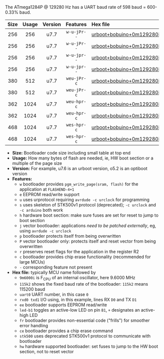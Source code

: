 The ATmega1284P @ 129280 Hz has a UART baud rate of 598 baud = 600-0.33% baud.

|Size|Usage|Version|Features|Hex file|
|:-:|:-:|:-:|:-:|:--|
|256|256|u7.7|`w-u-jPr--`|[urboot+bobuino+0m129280i++++0k6_uart0_rxd0_txd1_led+b7.hex](https://raw.githubusercontent.com/stefanrueger/urboot.hex/main/boards/bobuino/internal_oscillator/fint+0m129280_Hz/br++++0k6_bps/urboot+bobuino+0m129280i++++0k6_uart0_rxd0_txd1_led+b7.hex)|
|256|256|u7.7|`w-u-jPr--`|[urboot+bobuino+0m129280i++++0k6_uart1_rxd2_txd3_led+b7.hex](https://raw.githubusercontent.com/stefanrueger/urboot.hex/main/boards/bobuino/internal_oscillator/fint+0m129280_Hz/br++++0k6_bps/urboot+bobuino+0m129280i++++0k6_uart1_rxd2_txd3_led+b7.hex)|
|256|256|u7.7|`w-u-jpr--`|[urboot+bobuino+0m129280i++++0k6_uart0_rxd0_txd1_led+b7_fr.hex](https://raw.githubusercontent.com/stefanrueger/urboot.hex/main/boards/bobuino/internal_oscillator/fint+0m129280_Hz/br++++0k6_bps/urboot+bobuino+0m129280i++++0k6_uart0_rxd0_txd1_led+b7_fr.hex)|
|256|256|u7.7|`w-u-jpr--`|[urboot+bobuino+0m129280i++++0k6_uart1_rxd2_txd3_led+b7_fr.hex](https://raw.githubusercontent.com/stefanrueger/urboot.hex/main/boards/bobuino/internal_oscillator/fint+0m129280_Hz/br++++0k6_bps/urboot+bobuino+0m129280i++++0k6_uart1_rxd2_txd3_led+b7_fr.hex)|
|380|512|u7.7|`weu-jPr-c`|[urboot+bobuino+0m129280i++++0k6_uart0_rxd0_txd1_ee_led+b7_fr_ce.hex](https://raw.githubusercontent.com/stefanrueger/urboot.hex/main/boards/bobuino/internal_oscillator/fint+0m129280_Hz/br++++0k6_bps/urboot+bobuino+0m129280i++++0k6_uart0_rxd0_txd1_ee_led+b7_fr_ce.hex)|
|380|512|u7.7|`weu-jPr-c`|[urboot+bobuino+0m129280i++++0k6_uart1_rxd2_txd3_ee_led+b7_fr_ce.hex](https://raw.githubusercontent.com/stefanrueger/urboot.hex/main/boards/bobuino/internal_oscillator/fint+0m129280_Hz/br++++0k6_bps/urboot+bobuino+0m129280i++++0k6_uart1_rxd2_txd3_ee_led+b7_fr_ce.hex)|
|362|1024|u7.7|`weu-hpr-c`|[urboot+bobuino+0m129280i++++0k6_uart0_rxd0_txd1_ee_led+b7_fr_ce_hw.hex](https://raw.githubusercontent.com/stefanrueger/urboot.hex/main/boards/bobuino/internal_oscillator/fint+0m129280_Hz/br++++0k6_bps/urboot+bobuino+0m129280i++++0k6_uart0_rxd0_txd1_ee_led+b7_fr_ce_hw.hex)|
|362|1024|u7.7|`weu-hpr-c`|[urboot+bobuino+0m129280i++++0k6_uart1_rxd2_txd3_ee_led+b7_fr_ce_hw.hex](https://raw.githubusercontent.com/stefanrueger/urboot.hex/main/boards/bobuino/internal_oscillator/fint+0m129280_Hz/br++++0k6_bps/urboot+bobuino+0m129280i++++0k6_uart1_rxd2_txd3_ee_led+b7_fr_ce_hw.hex)|
|468|1024|u7.7|`wes-hpr-c`|[urboot+bobuino+0m129280i++++0k6_uart0_rxd0_txd1_ee_led+b7_fr_ce_stk500_hw.hex](https://raw.githubusercontent.com/stefanrueger/urboot.hex/main/boards/bobuino/internal_oscillator/fint+0m129280_Hz/br++++0k6_bps/urboot+bobuino+0m129280i++++0k6_uart0_rxd0_txd1_ee_led+b7_fr_ce_stk500_hw.hex)|
|468|1024|u7.7|`wes-hpr-c`|[urboot+bobuino+0m129280i++++0k6_uart1_rxd2_txd3_ee_led+b7_fr_ce_stk500_hw.hex](https://raw.githubusercontent.com/stefanrueger/urboot.hex/main/boards/bobuino/internal_oscillator/fint+0m129280_Hz/br++++0k6_bps/urboot+bobuino+0m129280i++++0k6_uart1_rxd2_txd3_ee_led+b7_fr_ce_stk500_hw.hex)|

- **Size:** Bootloader code size including small table at top end
- **Usage:** How many bytes of flash are needed, ie, HW boot section or a multiple of the page size
- **Version:** For example, u7.6 is an urboot version, o5.2 is an optiboot version
- **Features:**
  + `w` bootloader provides `pgm_write_page(sram, flash)` for the application at `FLASHEND-4+1`
  + `e` EEPROM read/write support
  + `u` uses urprotocol requiring `avrdude -c urclock` for programming
  + `s` uses skeleton of STK500v1 protocol (deprecated); `-c urclock` and `-c arduino` both work
  + `h` hardware boot section: make sure fuses are set for reset to jump to boot section
  + `j` vector bootloader: applications *need to be patched externally*, eg, using `avrdude -c urclock`
  + `p` bootloader protects itself from being overwritten
  + `P` vector bootloader only: protects itself and reset vector from being overwritten
  + `r` preserves reset flags for the application in the register R2
  + `c` bootloader provides chip erase functionality (recommended for large MCUs)
  + `-` corresponding feature not present
- **Hex file:** typically MCU name followed by
  + `9m6000i` is F<sub>CPU</sub> of an internal oscillator, here 9.6000 MHz
  + `115k2` shows the fixed baud rate of the bootloader: `115k2` means 115200 baud
  + `uart0` UART number, in this case `0`
  + `rxd0 txd1` I/O using, in this example, lines RX `D0` and TX `D1`
  + `ee` bootloader supports EEPROM read/write
  + `led-b1` toggles an active-low LED on pin `B1`, `+` designates an active-high LED
  + `fr` bootloader provides non-essential code ("frills") for smoother error handling
  + `ce` bootloader provides a chip erase command
  + `stk500` uses deprecated STK500v1 protocol to communicate with bootloader
  + `hw` hardware supported bootloader: set fuses to jump to the HW boot section, not to reset vector
